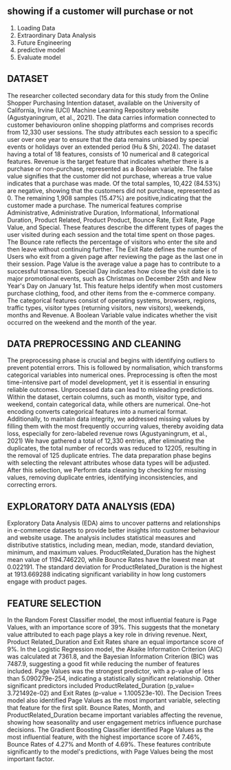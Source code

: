 ## showing if a customer will purchase or not

1. Loading Data
2. Extraordinary Data Analysis 
3.   Future Engineering 
4.   predictive model
5.  Evaluate model


##   DATASET 
 
  The researcher collected secondary data for this study from the Online Shopper Purchasing 
Intention dataset, available on the University of California, Irvine (UCI) Machine Learning Repository website (Agustyaningrum, et al., 2021). The data carries information connected to customer behaviouron online shopping platforms and comprises records from 12,330 user sessions. The study attributes each session to a specific user over one year to ensure that the data remains unbiased by special events or holidays over an extended period (Hu & Shi, 2024). The dataset having a total of 18 features, consists of 10 numerical and 8 categorical features. 
   Revenue is the target feature that indicates whether there is a purchase or non-purchase, represented as a Boolean variable. The false value signifies that the customer did not purchase, whereas a true value indicates that a purchase was made. Of the total samples, 10,422 (84.53%) are negative, showing that the customers did not purchase, represented as 0. The remaining 1,908 samples (15.47%) are positive,indicating that the customer made a purchase.
  The numerical features comprise Administrative, Administrative Duration, Informational, Informational Duration, Product Related, Product Product, Bounce Rate, Exit Rate, Page Value, and Special. These features describe the different types of pages the user visited during each session and the total time spent on those pages.
  The Bounce rate reflects the percentage of visitors who enter the site and then leave without continuing further. The Exit Rate defines the number of Users who exit from a given page after reviewing the page as the last one in their session. Page Value is the average value a page has to contribute to a successful transaction.
  Special Day indicates how close the visit date is to major promotional events, such as Christmas on December 25th and New Year's Day on January 1st. This feature helps identify when most customers purchase clothing, food, and other items from the e-commerce company. The categorical features consist of operating systems, browsers, regions, traffic types, visitor types (returning visitors, new visitors), weekends, months and Revenue. A Boolean Variable value indicates whether the visit occurred on the weekend and the month of the year.

## DATA PREPROCESSING AND CLEANING

  The preprocessing phase is crucial and begins with identifying outliers to prevent potential errors. This is followed by normalisation, which transforms categorical variables into numerical ones.
  Preprocessing is often the most time-intensive part of model development, yet it is essential in ensuring reliable outcomes. Unprocessed data can lead to misleading predictions. Within the dataset, certain columns, such as month, visitor type, and weekend, contain categorical data, while others are numerical. One-hot encoding converts categorical features into a numerical format.
  Additionally, to maintain data integrity, we addressed missing values by filling them with the most frequently occurring values, thereby avoiding data loss, especially for zero-labeled revenue rows (Agustyaningrum, et al., 2021)
  We have gathered a total of 12,330 entries, after eliminating the duplicates, the total number of records was reduced to 12205, resulting in the removal of 125 duplicate entries. The data preparation phase begins with selecting the relevant attributes whose data types will be adjusted. After this selection, 
we Perform data cleaning by checking for missing values, removing duplicate entries, identifying inconsistencies, and correcting errors.

##   EXPLORATORY DATA ANALYSIS (EDA)

   Exploratory Data Analysis (EDA) aims to uncover patterns and relationships in e-commerce datasets to provide better insights into customer behaviour and website usage. The analysis includes statistical measures and distributive statistics, including mean, median, mode, standard deviation, 
minimum, and maximum values.
  ProductRelated_Duration has the highest mean value of 1194.746220, while Bounce Rates have 
the lowest mean at 0.022191. The standard deviation for ProductRelated_Duration is the highest at 1913.669288 indicating significant variability in how long customers engage with product pages.

 ##    FEATURE SELECTION

   In the Random Forest Classifier model, the most influential feature is Page Values, with an importance score of 39%. This suggests that the monetary value attributed to each page plays a key role in driving revenue. Next, Product Related_Duration and Exit Rates share an equal importance score of 
9%.
    In the Logistic Regression model, the Akaike Information Criterion (AIC) was calculated at 7361.8, and the Bayesian Information Criterion (BIC) was 7487.9, suggesting a good fit while reducing the number of features included. Page Values was the strongest predictor, with a p-value of less than 5.090279e-254, indicating a statistically significant relationship. Other significant predictors included ProductRelated_Duration (p_value= 3.721492e-02) and Exit Rates (p-value = 1.100523e-10).
    The Decision Trees model also identified Page Values as the most important variable, selecting that feature for the first split. Bounce Rates, Month, and ProductRelated_Duration became important variables affecting the revenue, showing how seasonality and user engagement metrics influence purchase decisions.
  The Gradient Boosting Classifier identified Page Values as the most influential feature, with the highest importance score of 7.46%, Bounce Rates of 4.27% and Month of 4.69%. These features contribute significantly to the model's predictions, with Page Values being the most important factor.